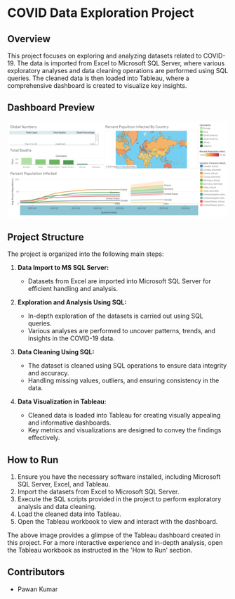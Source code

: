 # COVID Data Exploration Project

## Overview

This project focuses on exploring and analyzing datasets related to COVID-19. The data is imported from Excel to Microsoft SQL Server, where various exploratory analyses and data cleaning operations are performed using SQL queries. The cleaned data is then loaded into Tableau, where a comprehensive dashboard is created to visualize key insights.

## Dashboard Preview

![Dashboard Preview](<covid_data_dashboard.png>)

## Project Structure

The project is organized into the following main steps:

1. **Data Import to MS SQL Server:**
   - Datasets from Excel are imported into Microsoft SQL Server for efficient handling and analysis.

2. **Exploration and Analysis Using SQL:**
   - In-depth exploration of the datasets is carried out using SQL queries.
   - Various analyses are performed to uncover patterns, trends, and insights in the COVID-19 data.

3. **Data Cleaning Using SQL:**
   - The dataset is cleaned using SQL operations to ensure data integrity and accuracy.
   - Handling missing values, outliers, and ensuring consistency in the data.

4. **Data Visualization in Tableau:**
   - Cleaned data is loaded into Tableau for creating visually appealing and informative dashboards.
   - Key metrics and visualizations are designed to convey the findings effectively.

## How to Run

1. Ensure you have the necessary software installed, including Microsoft SQL Server, Excel, and Tableau.
2. Import the datasets from Excel to Microsoft SQL Server.
3. Execute the SQL scripts provided in the project to perform exploratory analysis and data cleaning.
4. Load the cleaned data into Tableau.
5. Open the Tableau workbook to view and interact with the dashboard.

The above image provides a glimpse of the Tableau dashboard created in this project. For a more interactive experience and in-depth analysis, open the Tableau workbook as instructed in the 'How to Run' section.

## Contributors

- Pawan Kumar